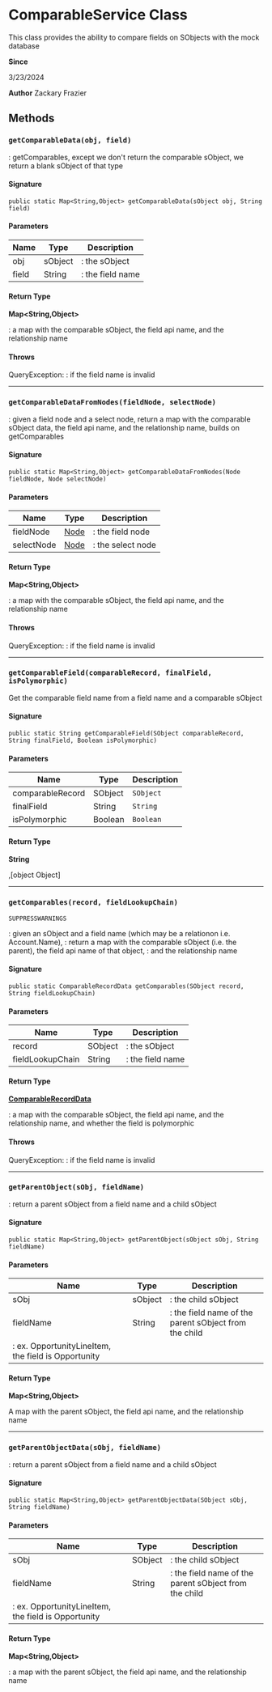 # ComparableService Class

This class provides the ability to compare fields on SObjects with the mock database

**Since** 

3/23/2024

**Author** Zackary Frazier

## Methods
### `getComparableData(obj, field)`

: getComparables, except we don&#x27;t return the comparable sObject, we return a blank sObject of that type

#### Signature
```apex
public static Map<String,Object> getComparableData(sObject obj, String field)
```

#### Parameters
| Name | Type | Description |
|------|------|-------------|
| obj | sObject | : the sObject |
| field | String | : the field name |

#### Return Type
**Map&lt;String,Object&gt;**

: a map with the comparable sObject, the field api name, and the relationship name

#### Throws
QueryException: : if the field name is invalid

---

### `getComparableDataFromNodes(fieldNode, selectNode)`

: given a field node and a select node, return a map with the comparable sObject data, 
the field api name, and the relationship name, builds on getComparables

#### Signature
```apex
public static Map<String,Object> getComparableDataFromNodes(Node fieldNode, Node selectNode)
```

#### Parameters
| Name | Type | Description |
|------|------|-------------|
| fieldNode | [Node](Node.md) | : the field node |
| selectNode | [Node](Node.md) | : the select node |

#### Return Type
**Map&lt;String,Object&gt;**

: a map with the comparable sObject, the field api name, and the relationship name

#### Throws
QueryException: : if the field name is invalid

---

### `getComparableField(comparableRecord, finalField, isPolymorphic)`

Get the comparable field name from a field name and a comparable sObject

#### Signature
```apex
public static String getComparableField(SObject comparableRecord, String finalField, Boolean isPolymorphic)
```

#### Parameters
| Name | Type | Description |
|------|------|-------------|
| comparableRecord | SObject | `SObject` |
| finalField | String | `String` |
| isPolymorphic | Boolean | `Boolean` |

#### Return Type
**String**

,[object Object]

---

### `getComparables(record, fieldLookupChain)`

`SUPPRESSWARNINGS`

: given an sObject and a field name (which may be a relationon i.e. Account.Name), 
: return a map with the comparable sObject (i.e. the parent), the field api name of that object, 
: and the relationship name

#### Signature
```apex
public static ComparableRecordData getComparables(SObject record, String fieldLookupChain)
```

#### Parameters
| Name | Type | Description |
|------|------|-------------|
| record | SObject | : the sObject |
| fieldLookupChain | String | : the field name |

#### Return Type
**[ComparableRecordData](ComparableRecordData.md)**

: a map with the comparable sObject, the field api name, and the relationship name, and whether the field is polymorphic

#### Throws
QueryException: : if the field name is invalid

---

### `getParentObject(sObj, fieldName)`

: return a parent sObject from a field name and a child sObject

#### Signature
```apex
public static Map<String,Object> getParentObject(sObject sObj, String fieldName)
```

#### Parameters
| Name | Type | Description |
|------|------|-------------|
| sObj | sObject | : the child sObject |
| fieldName | String | : the field name of the parent sObject from the child 
: ex. OpportunityLineItem, the field is Opportunity |

#### Return Type
**Map&lt;String,Object&gt;**

A map with the parent sObject, the field api name, and the relationship name

---

### `getParentObjectData(sObj, fieldName)`

: return a parent sObject from a field name and a child sObject

#### Signature
```apex
public static Map<String,Object> getParentObjectData(SObject sObj, String fieldName)
```

#### Parameters
| Name | Type | Description |
|------|------|-------------|
| sObj | SObject | : the child sObject |
| fieldName | String | : the field name of the parent sObject from the child 
: ex. OpportunityLineItem, the field is Opportunity |

#### Return Type
**Map&lt;String,Object&gt;**

: a map with the parent sObject, the field api name, and the relationship name